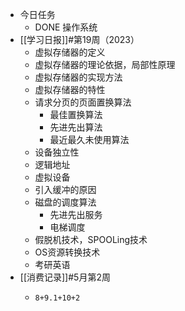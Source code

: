 - 今日任务
	- DONE 操作系统
- [[学习日报]]#第19周（2023）
	- 虚拟存储器的定义
	- 虚拟存储器的理论依据，局部性原理
	- 虚拟存储器的实现方法
	- 虚拟存储器的特性
	- 请求分页的页面置换算法
		- 最佳置换算法
		- 先进先出算法
		- 最近最久未使用算法
	- 设备独立性
	- 逻辑地址
	- 虚拟设备
	- 引入缓冲的原因
	- 磁盘的调度算法
		- 先进先出服务
		- 电梯调度
	- 假脱机技术，SPOOLing技术
	- OS资源转换技术
	- 考研英语
- [[消费记录]]#5月第2周
	- ```calc
	  8+9.1+10+2
	  ```